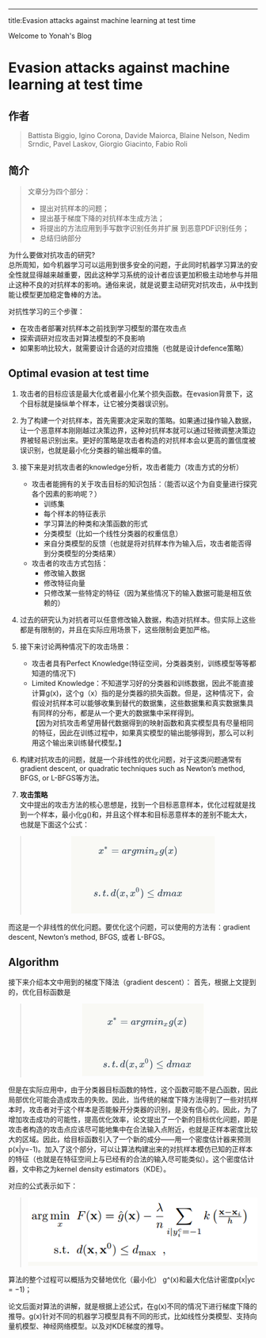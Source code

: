 ---
title:Evasion attacks against machine learning at test time

Welcome to Yonah's Blog

# Evasion attacks against machine learning at test time

## 作者
>  Battista Biggio,   Igino Corona, Davide Maiorca, Blaine Nelson, Nedim Srndic, Pavel Laskov, Giorgio Giacinto, Fabio Roli


## 简介
> 文章分为四个部分：
>- 提出对抗样本的问题；   
>- 提出基于梯度下降的对抗样本生成方法；   
>- 将提出的方法应用到手写数字识别任务并扩展 到恶意PDF识别任务；   
>- 总结归纳部分

为什么要做对抗攻击的研究?   
总所周知，如今机器学习可以运用到很多安全的问题，于此同时机器学习算法的安全性就显得越来越重要，因此这种学习系统的设计者应该更加积极主动地参与并阻止这种不良的对抗样本的影响。通俗来说，就是说要主动研究对抗攻击，从中找到能让模型更加稳定鲁棒的方法。

对抗性学习的三个步骤：   
- 在攻击者部署对抗样本之前找到学习模型的潜在攻击点 
- 探索调研对应攻击对算法模型的不良影响 
- 如果影响比较大，就需要设计合适的对应措施（也就是设计defence策略）


 ## Optimal evasion at test time
 1. 攻击者的目标应该是最大化或者最小化某个损失函数。在evasion背景下，这个目标就是操纵单个样本，让它被分类器误识别。

2. 为了构建一个对抗样本，首先需要决定采取的策略。如果通过操作输入数据，让一个恶意样本刚刚越过决策边界，这种对抗样本就可以通过轻微调整决策边界被轻易识别出来。更好的策略是攻击者构造的对抗样本会以更高的置信度被误识别，也就是最小化分类器的输出概率的值。

3. 接下来是对抗攻击者的knowledge分析，攻击者能力（攻击方式的分析）

    - 攻击者能拥有的关于攻击目标的知识包括：（能否以这个为自变量进行探究各个因素的影响呢？）    
        - 训练集   
        - 每个样本的特征表示   
        - 学习算法的种类和决策函数的形式   
        - 分类模型（比如一个线性分类器的权重信息）   
        - 来自分类模型的反馈（也就是将对抗样本作为输入后，攻击者能否得到分类模型的分类结果）   
    - 攻击者的攻击方式包括： 
        - 修改输入数据   
        - 修改特征向量   
        - 只修改某一些特定的特征（因为某些情况下的输入数据可能是相互依赖的）  
4. 过去的研究认为对抗者可以任意修改输入数据，构造对抗样本。但实际上这些都是有限制的，并且在实际应用场景下，这些限制会更加严格。

5. 接下来讨论两种情况下的攻击场景：

    - 攻击者具有Perfect Knowledge(特征空间，分类器类别，训练模型等等都知道的情况下)
    - Limited Knowledge：不知道学习好的分类器和训练数据，因此不能直接计算g(x)，这个g（x）指的是分类器的损失函数。但是，这种情况下，会假设对抗样本可以能够收集到替代的数据集，这些数据集和真实数据集具有同样的分布，都是从一个更大的数据集中采样得到。   
    【因为对抗攻击希望用替代数据得到的映射函数和真实模型具有尽量相同的特征，因此在训练过程中，如果真实模型的输出能够得到，那么可以利用这个输出来训练替代模型。】
6. 构建对抗攻击的问题，就是一个非线性的优化问题，对于这类问题通常有gradient descent, or quadratic techniques such as Newton’s method, BFGS, or L-BFGS等方法。

7. **攻击策略**    
文中提出的攻击方法的核心思想是，找到一个目标恶意样本，优化过程就是找到一个样本，最小化g()和，并且这个样本和目标恶意样本的差别不能太大，也就是下面这个公式：
<div align=center>

> ![image](./png1.png)
</div>

而这是一个非线性的优化问题。要优化这个问题，可以使用的方法有：gradient descent, Newton’s method, BFGS, 或者 L-BFGS。   
## Algorithm   
接下来介绍本文中用到的梯度下降法（gradient descent）： 
首先，根据上文提到的，优化目标函数是 
<div align=center>

> ![image](./png2.png)
</div>

但是在实际应用中，由于分类器目标函数的特性，这个函数可能不是凸函数，因此局部优化可能会造成攻击的失败。因此，当传统的梯度下降方法得到了一些对抗样本时，攻击者对于这个样本是否能躲开分类器的识别，是没有信心的。因此，为了增加攻击成功的可能性，提高优化效率，论文提出了一个新的目标优化问题，即是攻击者构造的攻击点应该尽可能地集中在合法输入点附近，也就是正样本密度比较大的区域。因此，给目标函数引入了一个新的成分——用一个密度估计器来预测p(x|y=-1)。加入了这个部分，可以让算法构建出来的对抗样本模仿已知的正样本的特征（也就是在特征空间上与已经有的合法的输入尽可能类似）。这个密度估计器，文中称之为kernel density estimators（KDE）。

对应的公式表示如下： 
<div align=center>

> ![image](./png3.png)
</div>
算法的整个过程可以概括为交替地优化（最小化） g^(x)和最大化估计密度p(x|yc = −1)；

论文后面对算法的讲解，就是根据上述公式，在g(x)不同的情况下进行梯度下降的推导。g(x)针对不同的机器学习模型具有不同的形式，比如线性分类模型、支持向量机模型、神经网络模型。以及对KDE梯度的推导。